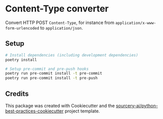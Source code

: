 # Content-Type converter
Convert HTTP POST `Content-Type`, for instance from `application/x-www-form-urlencoded` to `application/json`.

## Setup
```sh
# Install dependencies (including development dependencies)
poetry install

# Setup pre-commit and pre-push hooks
poetry run pre-commit install -t pre-commit
poetry run pre-commit install -t pre-push
```

## Credits
This package was created with Cookiecutter and the [sourcery-ai/python-best-practices-cookiecutter](https://github.com/sourcery-ai/python-best-practices-cookiecutter) project template.
